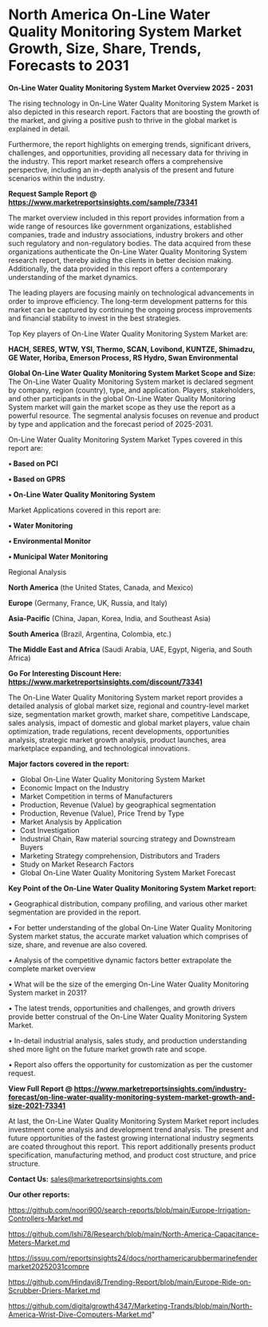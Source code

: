 # North America On-Line Water Quality Monitoring System Market Growth, Size, Share, Trends, Forecasts to 2031

<Strong> On-Line Water Quality Monitoring System Market Overview 2025 - 2031</strong>

The rising technology in On-Line Water Quality Monitoring System Market is also depicted in this research report. Factors that are boosting the growth of the market, and giving a positive push to thrive in the global market is explained in detail.

Furthermore, the report highlights on emerging trends, significant drivers, challenges, and opportunities, providing all necessary data for thriving in the industry. This report market research offers a comprehensive perspective, including an in-depth analysis of the present and future scenarios within the industry.

<strong>Request Sample Report @ <a href=https://www.marketreportsinsights.com/sample/73341>https://www.marketreportsinsights.com/sample/73341</a></strong>

The market overview included in this report provides information from a wide range of resources like government organizations, established companies, trade and industry associations, industry brokers and other such regulatory and non-regulatory bodies. The data acquired from these organizations authenticate the On-Line Water Quality Monitoring System research report, thereby aiding the clients in better decision making. Additionally, the data provided in this report offers a contemporary understanding of the market dynamics.

The leading players are focusing mainly on technological advancements in order to improve efficiency. The long-term development patterns for this market can be captured by continuing the ongoing process improvements and financial stability to invest in the best strategies.

Top Key players of On-Line Water Quality Monitoring System Market are:

<strong>HACH, SERES, WTW, YSI, Thermo, SCAN, Lovibond, KUNTZE, Shimadzu, GE Water, Horiba, Emerson Process, RS Hydro, Swan Environmental</strong>

<strong><b>Global On-Line Water Quality Monitoring System Market Scope and Size:</b></strong>
The On-Line Water Quality Monitoring System market is declared segment by company, region (country), type, and application. Players, stakeholders, and other participants in the global On-Line Water Quality Monitoring System market will gain the market scope as they use the report as a powerful resource. The segmental analysis focuses on revenue and product by type and application and the forecast period of 2025-2031.

On-Line Water Quality Monitoring System Market Types covered in this report are:

<strong>• Based on PCI

• Based on GPRS

• On-Line Water Quality Monitoring System</strong>

Market Applications covered in this report are:

<strong>• Water Monitoring

• Environmental Monitor

• Municipal Water Monitoring</strong> 

Regional Analysis

<strong>North America</strong> (the United States, Canada, and Mexico)

<strong>Europe</strong> (Germany, France, UK, Russia, and Italy)

<strong>Asia-Pacific</strong> (China, Japan, Korea, India, and Southeast Asia)

<strong>South America</strong> (Brazil, Argentina, Colombia, etc.)

<strong>The Middle East and Africa</strong> (Saudi Arabia, UAE, Egypt, Nigeria, and South Africa)

<strong>Go For Interesting Discount Here: <a href=https://www.marketreportsinsights.com/discount/73341>https://www.marketreportsinsights.com/discount/73341</a></strong>

The On-Line Water Quality Monitoring System market report provides a detailed analysis of global market size, regional and country-level market size, segmentation market growth, market share, competitive Landscape, sales analysis, impact of domestic and global market players, value chain optimization, trade regulations, recent developments, opportunities analysis, strategic market growth analysis, product launches, area marketplace expanding, and technological innovations.

<strong><b>Major factors covered in the report:</b></strong>
<ul>
  <li>Global On-Line Water Quality Monitoring System Market </li>
  <li>Economic Impact on the Industry</li>
  <li>Market Competition in terms of Manufacturers</li>
  <li>Production, Revenue (Value) by geographical segmentation</li>
  <li>Production, Revenue (Value), Price Trend by Type</li>
  <li>Market Analysis by Application</li>
  <li>Cost Investigation</li>
  <li>Industrial Chain, Raw material sourcing strategy and Downstream Buyers</li>
  <li>Marketing Strategy comprehension, Distributors and Traders</li>
  <li>Study on Market Research Factors</li>
  <li>Global On-Line Water Quality Monitoring System Market Forecast</li>
</ul>

<strong><b>Key Point of the On-Line Water Quality Monitoring System Market report:</b></strong>

• Geographical distribution, company profiling, and various other market segmentation are provided in the report.

• For better understanding of the global On-Line Water Quality Monitoring System market status, the accurate market valuation which comprises of size, share, and revenue are also covered.

• Analysis of the competitive dynamic factors better extrapolate the complete market overview

• What will be the size of the emerging On-Line Water Quality Monitoring System market in 2031?

• The latest trends, opportunities and challenges, and growth drivers provide better construal of the On-Line Water Quality Monitoring System Market.

• In-detail industrial analysis, sales study, and production understanding shed more light on the future market growth rate and scope.

• Report also offers the opportunity for customization as per the customer request.

<strong><b>View Full Report @ <a href=https://www.marketreportsinsights.com/industry-forecast/on-line-water-quality-monitoring-system-market-growth-and-size-2021-73341>https://www.marketreportsinsights.com/industry-forecast/on-line-water-quality-monitoring-system-market-growth-and-size-2021-73341</a></b></strong>


At last, the On-Line Water Quality Monitoring System Market report includes investment come analysis and development trend analysis. The present and future opportunities of the fastest growing international industry segments are coated throughout this report. This report additionally presents product specification, manufacturing method, and product cost structure, and price structure.

<strong>Contact Us:</strong>
sales@marketreportsinsights.com

<strong>Our other reports:</strong>

<a href=https://github.com/noori900/search-reports/blob/main/Europe-Irrigation-Controllers-Market.md>https://github.com/noori900/search-reports/blob/main/Europe-Irrigation-Controllers-Market.md</a>

<a href=https://github.com/Ishi78/Research/blob/main/North-America-Capacitance-Meters-Market.md>https://github.com/Ishi78/Research/blob/main/North-America-Capacitance-Meters-Market.md</a>

<a href=https://issuu.com/reportsinsights24/docs/northamericarubbermarinefendermarket20252031compre>https://issuu.com/reportsinsights24/docs/northamericarubbermarinefendermarket20252031compre</a>

<a href=https://github.com/Hindavi8/Trending-Report/blob/main/Europe-Ride-on-Scrubber-Driers-Market.md>https://github.com/Hindavi8/Trending-Report/blob/main/Europe-Ride-on-Scrubber-Driers-Market.md</a>

<a href=https://github.com/digitalgrowth4347/Marketing-Trands/blob/main/North-America-Wrist-Dive-Computers-Market.md>https://github.com/digitalgrowth4347/Marketing-Trands/blob/main/North-America-Wrist-Dive-Computers-Market.md</a>"
